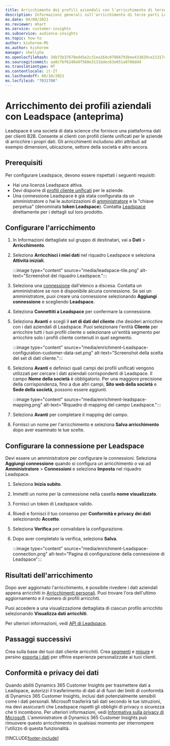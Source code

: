 ```yaml
---
title: Arricchimento dei profili aziendali con l'arricchimento di terze parti Leadspace
description: Informazioni generali sull'arricchimento di terze parti Leadspace.
ms.date: 04/09/2021
ms.reviewer: mhart
ms.service: customer-insights
ms.subservice: audience-insights
ms.topic: how-to
author: kishorem-MS
ms.author: kishorem
manager: shellyha
ms.openlocfilehash: 34b73b37670ed45e2c31ea164c0788b793bee433829ce21317c83903f3fca1fe
ms.sourcegitcommit: aa0cfbf6240a9f560e3131bdec63e051a8786dd4
ms.translationtype: HT
ms.contentlocale: it-IT
ms.lasthandoff: 08/10/2021
ms.locfileid: "7031708"
---
```

# <a name="enrichment-of-company-profiles-with-leadspace-preview"></a>Arricchimento dei profili aziendali con Leadspace (anteprima)

Leadspace è una società di data science che fornisce una piattaforma dati per clienti B2B. Consente ai clienti con profili cliente unificati per le aziende di arricchire i propri dati. Gli arricchimenti includono altri attributi ad esempio dimensioni, ubicazione, settore della società e altro ancora.

## <a name="prerequisites"></a>Prerequisiti

Per configurare Leadspace, devono essere rispettati i seguenti requisiti:

- Hai una licenza Leadspace attiva.
- Devi disporre di [profili cliente unificati](customer-profiles.md) per le aziende.
- Una connessione Leadspace è già stata configurata da un amministratore o hai le autorizzazioni di [amministratore](permissions.md#administrator) e la "chiave perpetua" (denominata **token Leadspace**). Contatta [Leadspace](https://www.leadspace.com/products/leadspace-on-demand/) direttamente per i dettagli sul loro prodotto.

## <a name="configure-the-enrichment"></a>Configurare l'arricchimento

1. In Informazioni dettagliate sul gruppo di destinatari, vai a **Dati** > **Arricchimento**.

1. Seleziona **Arricchisci i miei dati** nel riquadro Leadspace e seleziona **Attività iniziali**.

   :::image type="content" source="media/leadspace-tile.png" alt-text="Screenshot del riquadro Leadspace.":::

1. Seleziona una [connessione](connections.md) dall'elenco a discesa. Contatta un amministratore se non è disponibile alcuna connessione. Se sei un amministratore, puoi creare una connessione selezionando **Aggiungi connessione** e scegliendo **Leadspace**. 

1. Seleziona **Connettiti a Leadspace** per confermare la connessione.

1. Seleziona **Avanti** e scegli il **set di dati del cliente** che desideri arricchire con i dati aziendali di Leadspace. Puoi selezionare l'entità **Cliente** per arricchire tutti i tuoi profili cliente o selezionare un'entità segmento per arricchire solo i profili cliente contenuti in quel segmento.

    :::image type="content" source="media/enrichment-Leadspace-configuration-customer-data-set.png" alt-text="Screenshot della scelta del set di dati cliente.":::

1. Seleziona **Avanti** e definisci quali campi dei profili unificati vengono utilizzati per cercare i dati aziendali corrispondenti di Leadspace. Il campo **Nome della società** è obbligatorio. Per una maggiore precisione della corrispondenza, fino a due altri campi, **Sito web della società** e **Sede della società**, possono essere aggiunti.

   :::image type="content" source="media/enrichment-leadspace-mapping.png" alt-text="Riquadro di mapping del campo Leadspace.":::

1. Seleziona **Avanti** per completare il mapping del campo.

1. Fornisci un nome per l'arricchimento e seleziona **Salva arricchimento** dopo aver esaminato le tue scelte.


## <a name="configure-the-connection-for-leadspace"></a>Configurare la connessione per Leadspace 

Devi essere un amministratore per configurare le connessioni. Seleziona **Aggiungi connessione** quando si configura un arricchimento *o* vai ad **Amministratore** > **Connessioni** e seleziona **Imposta** nel riquadro Leadspace.

1. Seleziona **Inizia subito**. 

1. Immetti un nome per la connessione nella casella **nome visualizzato**.

1. Fornisci un token di Leadspace valido.

1. Rivedi e fornisci il tuo consenso per **Conformità e privacy dei dati** selezionando **Accetto**.

1. Seleziona **Verifica** per convalidare la configurazione.

1. Dopo aver completato la verifica, seleziona **Salva**.
   
   :::image type="content" source="media/enrichment-Leadspace-connection.png" alt-text="Pagina di configurazione della connessione di Leadspace":::

## <a name="enrichment-results"></a>Risultati dell'arricchimento

Dopo aver aggiornato l'arricchimento, è possibile rivedere i dati aziendali appena arricchiti in [Arricchimenti personali](enrichment-hub.md). Puoi trovare l'ora dell'ultimo aggiornamento e il numero di profili arricchiti.

Puoi accedere a una visualizzazione dettagliata di ciascun profilo arricchito selezionando **Visualizza dati arricchiti**.

Per ulteriori informazioni, vedi [API di Leadspace](https://support.leadspace.com/hc/en-us/sections/201997649-API).

## <a name="next-steps"></a>Passaggi successivi

Crea sulla base dei tuoi dati cliente arricchiti. Crea [segmenti](segments.md) e [misure](measures.md) e persino [esporta i dati](export-destinations.md) per offrire esperienze personalizzate ai tuoi clienti.

## <a name="data-privacy-and-compliance"></a>Conformità e privacy dei dati

Quando abiliti Dynamics 365 Customer Insights per trasmettere dati a Leadspace, autorizzi il trasferimento di dati al di fuori dei limiti di conformità di Dynamics 365 Customer Insights, inclusi dati potenzialmente sensibili come i dati personali. Microsoft trasferirà tali dati secondo le tue istruzioni, ma devi assicurarti che Leadspace rispetti gli obblighi di privacy o sicurezza che ti incombono. Per ulteriori informazioni, vedi [Informativa sulla privacy di Microsoft](https://go.microsoft.com/fwlink/?linkid=396732).
L'amministratore di Dynamics 365 Customer Insights può rimuovere questo arricchimento in qualsiasi momento per interrompere l'utilizzo di questa funzionalità.


[!INCLUDE[footer-include](../includes/footer-banner.md)]
